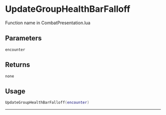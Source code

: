 # UpdateGroupHealthBarFalloff
Function name in CombatPresentation.lua
## Parameters
`encounter`
## Returns
`none`
## Usage
```lua
UpdateGroupHealthBarFalloff(encounter)
```
---

